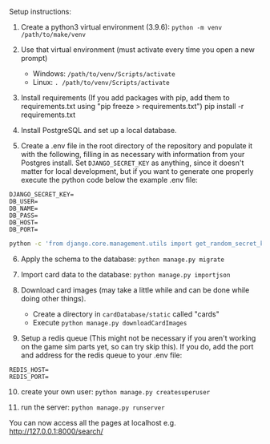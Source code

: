 Setup instructions:

1. Create a python3 virtual environment (3.9.6):
`python -m venv /path/to/make/venv`

2. Use that virtual environment (must activate every time you open a new prompt)
    - Windows: `/path/to/venv/Scripts/activate` 
    - Linux: `. /path/to/venv/Scripts/activate`

3. Install requirements (If you add packages with pip, add them to requirements.txt using "pip freeze > requirements.txt")
pip install -r requirements.txt

4. Install PostgreSQL and set up a local database.

5. Create a .env file in the root directory of the repository and populate it with the following, filling in as necessary with information from your Postgres install. Set `DJANGO_SECRET_KEY` as anything, since it doesn't matter for local development, but if you want to generate one properly execute the python code below the example .env file:
```
DJANGO_SECRET_KEY=
DB_USER=
DB_NAME=
DB_PASS=
DB_HOST=
DB_PORT=
```

```sh
python -c 'from django.core.management.utils import get_random_secret_key; print(get_random_secret_key())'
```

6. Apply the schema to the database:
`python manage.py migrate`

7. Import card data to the database:
`python manage.py importjson`

8. Download card images (may take a little while and can be done while doing other things).
    - Create a directory in `cardDatabase/static` called "cards"
    - Execute `python manage.py downloadCardImages`

9. Setup a redis queue (This might not be necessary if you aren't working on the game sim parts yet, so can try skip this). If you do, add the port and address for the redis queue to your .env file:
```
REDIS_HOST=
REDIS_PORT=
```

10. create your own user:
`python manage.py createsuperuser`

11. run the server:
`python manage.py runserver`

You can now access all the pages at localhost e.g. http://127.0.0.1:8000/search/